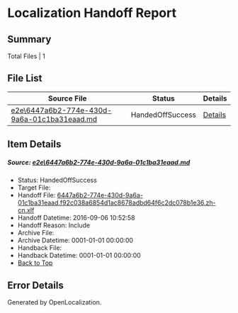 # <a name='report-top'></a> Localization Handoff Report

## Summary
 Total Files | 1

## File List
 Source File | Status | Details 
 ----------- | ------ | ------- 
 [e2e\6447a6b2-774e-430d-9a6a-01c1ba31eaad.md](https://github.com/OpenLocalizationTestOrg/ol-test0/blob/006e123abd3eea4d13dfaaacf78de0e12e4cb59f/e2e/6447a6b2-774e-430d-9a6a-01c1ba31eaad.md) | HandedOffSuccess | [Details](#b2fd0d6a73296be30cfd5bf9200152ebb369e91f1)

## Item Details
##### <a name='b2fd0d6a73296be30cfd5bf9200152ebb369e91f1'></a> Source: [e2e\6447a6b2-774e-430d-9a6a-01c1ba31eaad.md](https://github.com/OpenLocalizationTestOrg/ol-test0/blob/006e123abd3eea4d13dfaaacf78de0e12e4cb59f/e2e/6447a6b2-774e-430d-9a6a-01c1ba31eaad.md)
* Status: HandedOffSuccess
* Target File: 
* Handoff File: [6447a6b2-774e-430d-9a6a-01c1ba31eaad.f92c038a6854d1ac8678adbd64f6c2dc078b1e36.zh-cn.xlf](https://github.com/OpenLocalizationTestOrg/ol-test0-handoff/blob/7e75404edb54d04396c7afd8c421537d2c442a77/ol-handoff/OpenLocalizationTestOrg/ol-test0-zhcn/ci/ht/6447a6b2-774e-430d-9a6a-01c1ba31eaad.f92c038a6854d1ac8678adbd64f6c2dc078b1e36.zh-cn.xlf)
* Handoff Datetime: 2016-09-06 10:52:58
* Handoff Reason: Include
* Archive File: 
* Archive Datetime: 0001-01-01 00:00:00
* Handback File: 
* Handback Datetime: 0001-01-01 00:00:00
* [Back to Top](#report-top)


## Error Details

Generated by OpenLocalization.
